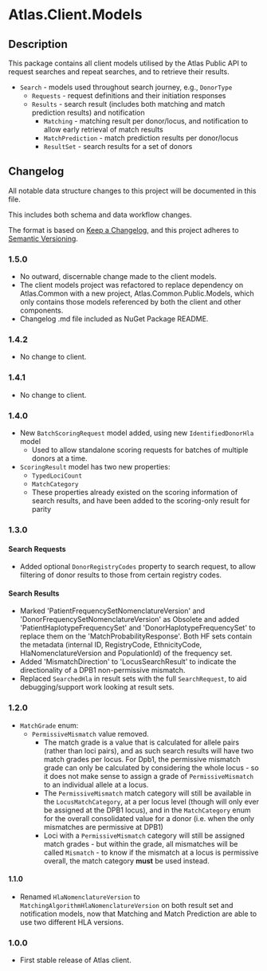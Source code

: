 ﻿# Atlas.Client.Models

## Description
This package contains all client models utilised by the Atlas Public API to request searches and repeat searches, and to retrieve their results.

* `Search` - models used throughout search journey, e.g., `DonorType`
  * `Requests` - request definitions and their initiation responses
  * `Results` - search result (includes both matching and match prediction results) and notification
    * `Matching` - matching result per donor/locus, and notification to allow early retrieval of match results
    * `MatchPrediction` - match prediction results per donor/locus
    * `ResultSet` - search results for a set of donors

## Changelog

All notable data structure changes to this project will be documented in this file.

This includes both schema and data workflow changes.

The format is based on [Keep a Changelog](https://keepachangelog.com/en/1.0.0/),
and this project adheres to [Semantic Versioning](https://semver.org/spec/v2.0.0.html).

### 1.5.0
* No outward, discernable change made to the client models.
* The client models project was refactored to replace dependency on Atlas.Common with a new project, Atlas.Common.Public.Models, which only contains those models referenced by both the client and other components.
* Changelog .md file included as NuGet Package README.

### 1.4.2
* No change to client.

### 1.4.1
* No change to client.

### 1.4.0

* New `BatchScoringRequest` model added, using new `IdentifiedDonorHla` model
  * Used to allow standalone scoring requests for batches of multiple donors at a time. 
* `ScoringResult` model has two new properties: 
  * `TypedLociCount`
  * `MatchCategory`
  * These properties already existed on the scoring information of search results, and have been added to the scoring-only result for parity

### 1.3.0

#### Search Requests

* Added optional `DonorRegistryCodes` property to search request, to allow filtering of donor results to those from certain registry codes. 

#### Search Results

* Marked 'PatientFrequencySetNomenclatureVersion' and 'DonorFrequencySetNomenclatureVersion' as Obsolete and added 'PatientHaplotypeFrequencySet' and 'DonorHaplotypeFrequencySet' to replace them on the 'MatchProbabilityResponse'.
  Both HF sets contain the metadata (internal ID, RegistryCode, EthnicityCode, HlaNomenclatureVersion and PopulationId) of the frequency set.
* Added 'MismatchDirection' to 'LocusSearchResult' to indicate the directionality of a DPB1 non-permissive mismatch.
* Replaced `SearchedHla` in result sets with the full `SearchRequest`, to aid debugging/support work looking at result sets. 

### 1.2.0

* `MatchGrade` enum:
    * `PermissiveMismatch` value removed.
        * The match grade is a value that is calculated for allele pairs (rather than loci pairs), and as such search results will have two match grades per locus.
        For Dpb1, the permissive mismatch grade can only be calculated by considering the whole locus - so it does not make sense to assign a grade of `PermissiveMismatch`
        to an individual allele at a locus.
        * The `PermissiveMismatch` match category will still be available in the `LocusMatchCategory`, at a per locus level (though will only ever be assigned at the DPB1 locus),
        and in the `MatchCategory` enum for the overall consolidated value for a donor (i.e. when the only mismatches are permissive at DPB1)
        * Loci with a `PermissiveMismatch` category will still be assigned match grades - but within the grade, all mismatches will be called `Mismatch` - to know if the 
        mismatch at a locus is permissive overall, the match category **must** be used instead.

#### 1.1.0
* Renamed `HlaNomenclatureVersion` to `MatchingAlgorithmHlaNomenclatureVersion` on both result set and notification models,
  now that Matching and Match Prediction are able to use two different HLA versions.

### 1.0.0
* First stable release of Atlas client.